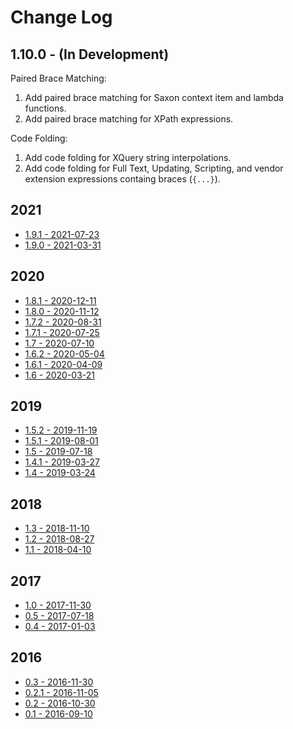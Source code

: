 # Change Log

## 1.10.0 - (In Development)

Paired Brace Matching:

1. Add paired brace matching for Saxon context item and lambda functions.
2. Add paired brace matching for XPath expressions.

Code Folding:

1. Add code folding for XQuery string interpolations.
2. Add code folding for Full Text, Updating, Scripting, and vendor extension expressions containg braces (`{...}`).

## 2021

*  [1.9.1 - 2021-07-23](docs/_posts/2021-07-23-release-1.9.1.md)
*  [1.9.0 - 2021-03-31](docs/_posts/2021-03-31-release-1.9.0.md)

## 2020

*  [1.8.1 - 2020-12-11](docs/_posts/2020-12-11-release-1.8.1.md)
*  [1.8.0 - 2020-11-12](docs/_posts/2020-11-12-release-1.8.0.md)
*  [1.7.2 - 2020-08-31](docs/_posts/2020-08-31-release-1.7.2.md)
*  [1.7.1 - 2020-07-25](docs/_posts/2020-07-25-release-1.7.1.md)
*  [1.7 - 2020-07-10](docs/_posts/2020-07-10-release-1.7.md)
*  [1.6.2 - 2020-05-04](docs/_posts/2020-05-04-release-1.6.2.md)
*  [1.6.1 - 2020-04-09](docs/_posts/2020-04-09-release-1.6.1.md)
*  [1.6 - 2020-03-21](docs/_posts/2020-03-21-release-1.6.md)

## 2019

*  [1.5.2 - 2019-11-19](docs/_posts/2019-11-19-release-1.5.2.md)
*  [1.5.1 - 2019-08-01](docs/_posts/2019-08-01-release-1.5.1.md)
*  [1.5 - 2019-07-18](docs/_posts/2019-07-18-release-1.5.md)
*  [1.4.1 - 2019-03-27](docs/_posts/2019-03-27-release-1.4.1.md)
*  [1.4 - 2019-03-24](docs/_posts/2019-03-24-release-1.4.md)

## 2018

*  [1.3 - 2018-11-10](docs/_posts/2018-11-10-release-1.3.md)
*  [1.2 - 2018-08-27](docs/_posts/2018-08-27-release-1.2.md)
*  [1.1 - 2018-04-10](docs/_posts/2018-04-10-release-1.1.md)

## 2017

*  [1.0 - 2017-11-30](docs/_posts/2017-11-30-release-1.0.md)
*  [0.5 - 2017-07-18](docs/_posts/2017-07-18-release-0.5.md)
*  [0.4 - 2017-01-03](docs/_posts/2017-01-03-release-0.4.md)

## 2016

*  [0.3 - 2016-11-30](docs/_posts/2016-11-30-release-0.3.md)
*  [0.2.1 - 2016-11-05](docs/_posts/2016-11-05-release-0.2.1.md)
*  [0.2 - 2016-10-30](docs/_posts/2016-10-30-release-0.2.md)
*  [0.1 - 2016-09-10](docs/_posts/2016-09-10-release-0.1.md)
